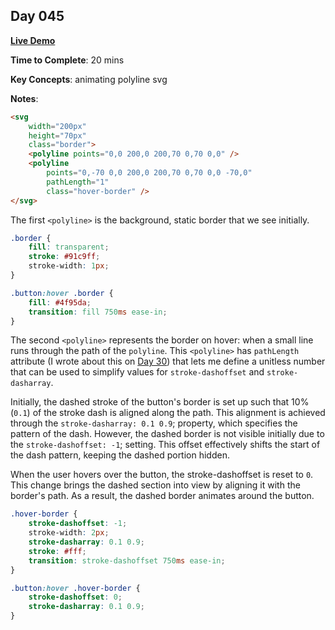 ## Day 045

**<a href="https://css100.aniqa.dev#day-045">Live Demo</a>**

**Time to Complete**: 20 mins

**Key Concepts**: animating polyline svg

**Notes**:

```html
<svg
	width="200px"
	height="70px"
	class="border">
	<polyline points="0,0 200,0 200,70 0,70 0,0" />
	<polyline
		points="0,-70 0,0 200,0 200,70 0,70 0,0 -70,0"
		pathLength="1"
		class="hover-border" />
</svg>
```

The first `<polyline>` is the background, static border that we see initially.

```css
.border {
	fill: transparent;
	stroke: #91c9ff;
	stroke-width: 1px;
}

.button:hover .border {
	fill: #4f95da;
	transition: fill 750ms ease-in;
}
```

The second `<polyline>` represents the border on hover: when a small line runs through the path of the `polyline`. This `<polyline>` has `pathLength` attribute (I wrote about this on <a href="https://github.com/aniqatc/css-100/tree/main/entries/030">Day 30</a>) that lets me define a unitless number that can be used to simplify values for `stroke-dashoffset` and `stroke-dasharray`.

Initially, the dashed stroke of the button's border is set up such that 10% (`0.1`) of the stroke dash is aligned along the path. This alignment is achieved through the `stroke-dasharray: 0.1 0.9`; property, which specifies the pattern of the dash. However, the dashed border is not visible initially due to the `stroke-dashoffset: -1`; setting. This offset effectively shifts the start of the dash pattern, keeping the dashed portion hidden.

When the user hovers over the button, the stroke-dashoffset is reset to `0`. This change brings the dashed section into view by aligning it with the border's path. As a result, the dashed border animates around the button.

```css
.hover-border {
	stroke-dashoffset: -1;
	stroke-width: 2px;
	stroke-dasharray: 0.1 0.9;
	stroke: #fff;
	transition: stroke-dashoffset 750ms ease-in;
}

.button:hover .hover-border {
	stroke-dashoffset: 0;
	stroke-dasharray: 0.1 0.9;
}
```
